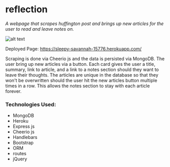 # reflection
*A webpage that scrapes huffington post and brings up new articles for the user to read and leave notes on.*

![alt text](https://i.imgur.com/sqdLTyr.png 'chime in page')

Deployed Page: https://sleepy-savannah-15776.herokuapp.com/

Scraping is done via Cheerio js and the data is persisted via MongoDB. The user bring up new articles via a button. Each card gives the user a title, summary, link to article, and a link to a notes section should they want to leave their thoughts. The articles are unique in the database so that they won't be overwritten should the user hit the new articles button multiple times in a row. This allows the notes section to stay with each article forever. 

### Technologies Used: 
* MongoDB
* Heroku
* Express js
* Cheerio js
* Handlebars
* Bootstrap
* ORM
* routes
* jQuery



